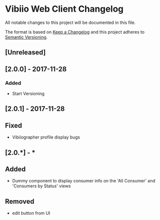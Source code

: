 # Vibiio Web Client Changelog
All notable changes to this project will be documented in this file.

The format is based on [Keep a Changelog](http://keepachangelog.com/en/1.0.0/)
and this project adheres to [Semantic Versioning](http://semver.org/spec/v2.0.0.html).

## [Unreleased]

## [2.0.0] - 2017-11-28
### Added
- Start Versioning

## [2.0.1] - 2017-11-28 
## Fixed 
- Vibiiographer profile display bugs

## [2.0.*] - * 
## Added
- Dummy component to display consumer info on the 'All Consumer' and 'Consumers by Status' views

## Removed
- edit button from UI